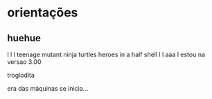 # orientações 
## huehue
l
l
l
teenage mutant ninja turtles
heroes in a half shell
l
l
aaa
l
estou na versao 3.00











troglodita

era das máquinas se inicia...
